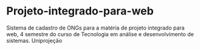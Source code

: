 # Projeto-integrado-para-web
Sistema de cadastro de ONGs para a matéria de projeto integrado para web, 4 semestre do curso de Tecnologia em análise e desenvolvimento de sistemas. Uniprojeção
